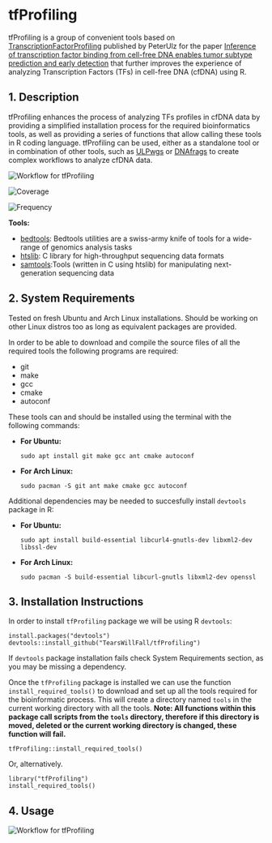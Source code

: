 # tfProfiling

tfProfiling is a group of convenient tools based on [TranscriptionFactorProfiling](https://github.com/PeterUlz/TranscriptionFactorProfiling) published by PeterUlz for the paper [Inference of transcription factor binding from cell-free DNA enables tumor subtype prediction and early detection](https://www.nature.com/articles/s41467-019-12714-4) that further improves the experience of analyzing Transcription Factors (TFs) in cell-free DNA (cfDNA) using R.

## 1. Description

tfProfiling enhances the process of analyzing TFs profiles in cfDNA data by providing a simplified installation process for the required bioinformatics tools, as well as providing a series of functions that allow calling these tools in R coding language. tfProfiling can be used, either as a standalone tool or in combination of other tools, such as [ULPwgs](https://github.com/TearsWillFall/ULPwgs) or [DNAfrags](https://github.com/TearsWillFall/DNAfrags) to create complex workflows to analyze cfDNA data.



![Workflow for tfProfiling](https://github.com/TearsWillFall/tfProfiling/blob/master/Graph.png?raw=true)



![Coverage](https://github.com/TearsWillFall/tfProfiling/blob/master/Examples/SRR11742859_CTCF.17862TFBS.S1000-E1000.png?raw=true)

![Frequency](https://github.com/TearsWillFall/tfProfiling/blob/master/Examples/SRR11742859_CTCF.17862TFBS.S1000-E1000.FREQUENCY.png?raw=true)

**Tools:**
* [bedtools](https://github.com/arq5x/bedtools2): Bedtools utilities are a swiss-army knife of tools for a wide-range of genomics analysis tasks
* [htslib](https://github.com/samtools/htslib): C library for high-throughput sequencing data formats 
* [samtools](https://github.com/samtools/samtools/):Tools (written in C using htslib) for manipulating next-generation sequencing data


## 2. System Requirements

Tested on fresh Ubuntu and Arch Linux installations. Should be working on other Linux distros too as long as equivalent packages are provided. 

In order to be able to download and compile the source files of all the required tools the following programs are required:

* git
* make
* gcc
* cmake
* autoconf

These tools can and should be installed using the terminal with the following commands:


* **For Ubuntu:**

  ```
  sudo apt install git make gcc ant cmake autoconf 
  ```

* **For Arch Linux:**

  ```
  sudo pacman -S git ant make cmake gcc autoconf
  ```
  
Additional dependencies may be needed to succesfully install `devtools` package in R:
  
* **For Ubuntu:**

  ```
  sudo apt install build-essential libcurl4-gnutls-dev libxml2-dev libssl-dev
  ```
  
* **For Arch Linux:**

  ```
  sudo pacman -S build-essential libcurl-gnutls libxml2-dev openssl
  ```
  
  
 ## 3. Installation Instructions

In order to install `tfProfiling` package we will be using R `devtools`:

```
install.packages("devtools")
devtools::install_github("TearsWillFall/tfProfiling")
```
If `devtools` package installation fails check System Requirements section, as you may be missing a dependency.

Once the `tfProfiling` package is installed we can use the function `install_required_tools()` to download and set up all the tools required for the bioinformatic process. This will create a directory named `tools` in the current working directory with all the tools. **Note: All functions within this package call scripts from the `tools` directory, therefore if this directory is moved, deleted or the current working directory is changed, these function will fail.**

```
tfProfiling::install_required_tools()
```

Or, alternatively.

```
library("tfProfiling")
install_required_tools()
```

## 4. Usage

![Workflow for tfProfiling](https://github.com/TearsWillFall/tfProfiling/blob/master/Graph2.png?raw=true)


